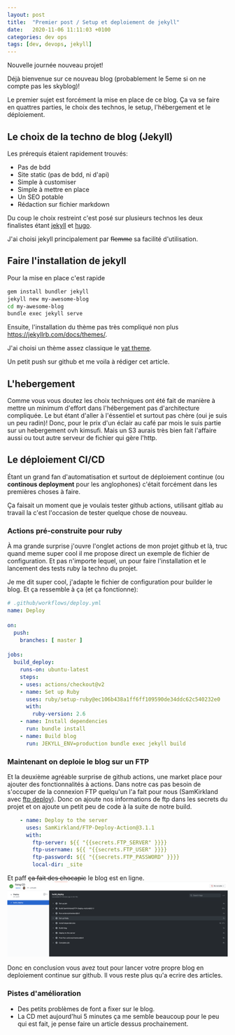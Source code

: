 ```yaml
---
layout: post
title:  "Premier post / Setup et deploiement de jekyll"
date:   2020-11-06 11:11:03 +0100
categories: dev ops
tags: [dev, devops, jekyll]
---
```

Nouvelle journée nouveau projet!

Déjà bienvenue sur ce nouveau blog (probablement le 5eme si on ne compte pas les skyblog)!

Le premier sujet est forcément la mise en place de ce blog. Ça va se faire en quattres parties, le choix des technos, le setup, l'hébergement et le déploiement.

## Le choix de la techno de blog (Jekyll)  

Les prérequis étaient rapidement trouvés:  

* Pas de bdd
* Site static (pas de bdd, ni d'api)
* Simple à customiser
* Simple à mettre en place 
* Un SEO potable
* Rédaction sur fichier markdown

Du coup le choix restreint c'est posé sur plusieurs technos les deux finalistes étant [jekyll](https://jekyllrb.com/) et [hugo](https://gohugo.io/).

J'ai choisi jekyll principalement par ~~flemme~~ sa facilité d'utilisation.

## Faire l'installation de jekyll

Pour la mise en place c'est rapide 
```bash
gem install bundler jekyll
jekyll new my-awesome-blog
cd my-awesome-blog
bundle exec jekyll serve
```

Ensuite, l'installation du thème pas très compliqué non plus https://jekyllrb.com/docs/themes/.

J'ai choisi un thème assez classique le [yat theme](https://github.com/jeffreytse/jekyll-theme-yat).

Un petit push sur github et me voila à rédiger cet article.

## L'hebergement

Comme vous vous doutez les choix techniques ont été fait de manière à mettre un minimum d'effort dans l'hébergement pas d'architecture compliquée. Le but étant d'aller à l'éssentiel et surtout pas chère (oui je suis un peu radin)! Donc, pour le prix d'un éclair au café par mois le suis partie sur un hebergement ovh kimsufi. Mais un S3 aurais très bien fait l'affaire aussi ou tout autre serveur de fichier qui gère l'http.

## Le déploiement CI/CD
Étant un grand fan d'automatisation et surtout de déploiement continue (ou __continous deployment__ pour les anglophones) c'était forcément dans les premières choses à faire.

Ça faisait un moment que je voulais tester github actions, utilisant gitlab au travail la c'est l'occasion de tester quelque chose de nouveau.

### Actions pré-construite pour ruby
À ma grande surprise j'ouvre l'onglet actions de mon projet github et là, truc quand meme super cool il me propose direct un exemple de fichier de configuration. Et pas n'importe lequel, un pour faire l'installation et le lancement des tests ruby la techno du projet.

Je me dit super cool, j'adapte le fichier de configuration pour builder le blog. Et ça ressemble à ça (et ça fonctionne):

```yaml
# .github/workflows/deploy.yml
name: Deploy

on:
  push:
    branches: [ master ]

jobs:
  build_deploy:
    runs-on: ubuntu-latest
    steps:
    - uses: actions/checkout@v2
    - name: Set up Ruby
      uses: ruby/setup-ruby@ec106b438a1ff6ff109590de34ddc62c540232e0
      with:
        ruby-version: 2.6
    - name: Install dependencies
      run: bundle install
    - name: Build blog
      run: JEKYLL_ENV=production bundle exec jekyll build
```

### Maintenant on deploie le blog sur un FTP

Et la deuxième agréable surprise de github actions, une market place pour ajouter des fonctionnalités à actions. Dans notre cas pas besoin de s'occuper de la connexion FTP quelqu'un l'a fait pour nous (SamKirkland avec [ftp deploy](https://github.com/marketplace/actions/ftp-deploy)).
Donc on ajoute nos informations de ftp dans les secrets du projet et on ajoute un petit peu de code à la suite de notre build.

```yaml
    - name: Deploy to the server
      uses: SamKirkland/FTP-Deploy-Action@3.1.1
      with:
        ftp-server: ${{ "{{secrets.FTP_SERVER" }}}}
        ftp-username: ${{ "{{secrets.FTP_USER" }}}}
        ftp-password: ${{ "{{secrets.FTP_PASSWORD" }}}}
        local-dir: _site
```

Et paff ~~ça fait des chocapic~~ le blog est en ligne.  
![Screenshot github actions](/assets/img/github_actions.png)


Donc en conclusion vous avez tout pour lancer votre propre blog en deploiement continue sur github. Il vous reste plus qu'a ecrire des articles.

### Pistes d'amélioration 
* Des petits problèmes de font a fixer sur le blog.
* La CD met aujourd'hui 5 minutes ça me semble beaucoup pour le peu qui est fait, je pense faire un article dessus prochainement.